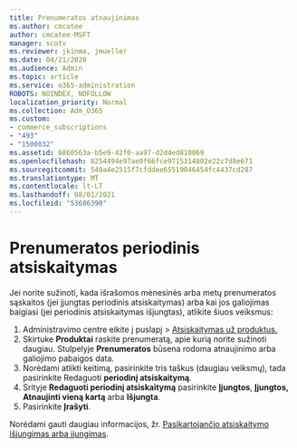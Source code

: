```yaml
---
title: Prenumeratos atnaujinimas
ms.author: cmcatee
author: cmcatee-MSFT
manager: scotv
ms.reviewer: jkinma, jmueller
ms.date: 04/21/2020
ms.audience: Admin
ms.topic: article
ms.service: o365-administration
ROBOTS: NOINDEX, NOFOLLOW
localization_priority: Normal
ms.collection: Adm_O365
ms.custom:
- commerce_subscriptions
- "493"
- "1500032"
ms.assetid: 6860563a-b5e9-42f0-aa97-d2d4ed810069
ms.openlocfilehash: 8254494e97ae0f66fce9715314802e22c7d8e671
ms.sourcegitcommit: 540a4e2515f7cfddee65519046454fc4437cd287
ms.translationtype: MT
ms.contentlocale: lt-LT
ms.lasthandoff: 08/01/2021
ms.locfileid: "53686390"
---
```

# <a name="subscription-recurring-billing"></a>Prenumeratos periodinis atsiskaitymas

Jei norite sužinoti, kada išrašomos mėnesinės  arba metų prenumeratos sąskaitos (jei įjungtas  periodinis atsiskaitymas) arba kai jos galiojimas baigiasi (jei periodinis atsiskaitymas išjungtas), atlikite šiuos veiksmus:
  
1. Administravimo centre eikite į  puslapį \> [Atsiskaitymas už produktus.](https://go.microsoft.com/fwlink/p/?linkid=842054)
2. Skirtuke **Produktai** raskite prenumeratą, apie kurią norite sužinoti daugiau. Stulpelyje **Prenumeratos** būsena rodoma atnaujinimo arba galiojimo pabaigos data.
3. Norėdami atlikti keitimą, pasirinkite tris taškus (daugiau veiksmų), tada pasirinkite Redaguoti **periodinį atsiskaitymą**.
4. Srityje **Redaguoti periodinį atsiskaitymą** pasirinkite **Įjungtos**, **Įjungtos, Atnaujinti vieną kartą** arba **Išjungta**.
5. Pasirinkite **Įrašyti**.

Norėdami gauti daugiau informacijos, žr. [Pasikartojančio atsiskaitymo išjungimas arba įjungimas](/microsoft-365/commerce/subscriptions/renew-your-subscription).
